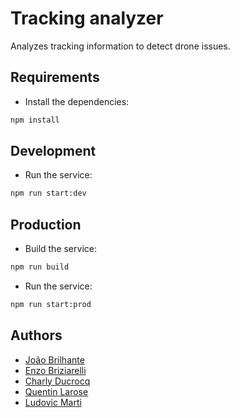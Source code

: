 # Tracking analyzer

Analyzes tracking information to detect drone issues.

## Requirements

- Install the dependencies:

```bash
npm install
```

## Development

- Run the service:

```bash
npm run start:dev
```

## Production

- Build the service:

```bash
npm run build
```

- Run the service:

```bash
npm run start:prod
```

## Authors

- [João Brilhante](https://github.com/JoaoBrlt)
- [Enzo Briziarelli](https://github.com/enbriziare)
- [Charly Ducrocq](https://github.com/CharlyDucrocq)
- [Quentin Larose](https://github.com/QuentinLarose)
- [Ludovic Marti](https://github.com/LudovicMarti)

